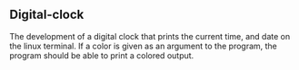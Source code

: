 ## Digital-clock

The development of a digital clock that prints the current time, and date on the linux
terminal. If a color is given as an argument to the program, the program should be able to
print a colored output. 
